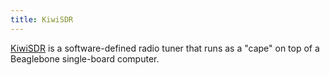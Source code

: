 ```yaml
---
title: KiwiSDR
---
```

[KiwiSDR] is a software-defined radio tuner that runs as a
"cape" on top of a Beaglebone single-board computer.

[KiwiSDR]:http://kiwisdr.com/KiwiSDR/
